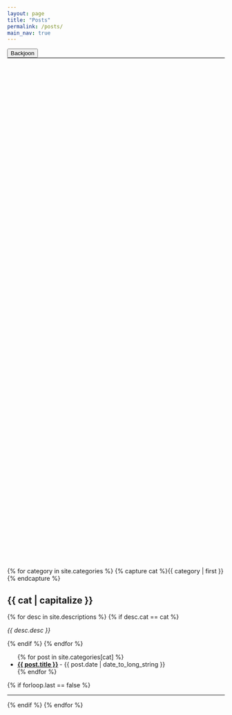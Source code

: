 ```yaml
---
layout: page
title: "Posts"
permalink: /posts/
main_nav: true
---
```

<div class="category" style=" height: 200px;">
    <div class="category-nav" style="font-size: 30px;border-bottom: 1px solid black;">
        <button class="back-joon" onclick="indexMove('backjoon')"> Backjoon</button>
    </div>
</div >

<div style="height: 1000px;"></div>
{% for category in site.categories %}
  {% capture cat %}{{ category | first }}{% endcapture %}
  <h2 id="{{cat}}">{{ cat | capitalize }}</h2>
  {% for desc in site.descriptions %}
    {% if desc.cat == cat %}
      <p class="desc"><em>{{ desc.desc }}</em></p>
    {% endif %}
  {% endfor %}
  <ul class="posts-list">
  {% for post in site.categories[cat] %}
    <li>
      <strong>
        <a href="{{ post.url | prepend: site.baseurl }}">{{ post.title }}</a>
      </strong>
      <span class="post-date">- {{ post.date | date_to_long_string }}</span>
    </li>
  {% endfor %}
  </ul>
  {% if forloop.last == false %}<hr>{% endif %}
{% endfor %}
<br>



<script src="//code.jquery.com/jquery-3.3.1.min.js"></script>
<script src="https://code.jquery.com/ui/1.12.1/jquery-ui.js"></script>
<script type="text/javascript">
function indexMove(variable) {
    var id =  variable;
    console.log('test good');
    console.log('variable : '+variable);
    var offset = $('#'+variable).offset();
    $('html,body').animate({scrollTop : offset.top-200},400);
    
    console.log(offset.top);
}

</script>
